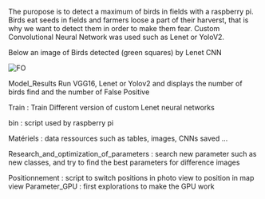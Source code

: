 The puropose is to detect a maximum of birds in fields with a raspberry pi. 
Birds eat seeds in fields and farmers loose a part of their harverst, that is why we want to detect them in order to make them fear. 
Custom Convolutional Neural Network was used such as Lenet or YoloV2.

Below an image of Birds detected (green squares) by Lenet CNN

![FO](https://user-images.githubusercontent.com/30336936/94801959-1fc0f480-03e7-11eb-9986-534e52c07f3a.jpg)


Model_Results
Run VGG16, Lenet or Yolov2 and displays the number of birds find and the number of False Positive

Train : Train Different version of custom Lenet neural networks 

bin : script used by raspberry pi

Matériels : data ressources such as tables, images, CNNs saved ... 

Research_and_optimization_of_parameters : search new parameter such as new classes, and try to find the best parameters for difference images 

Positionnement : script to switch positions in photo view to position in map view
Parameter_GPU : first explorations to make the GPU work




